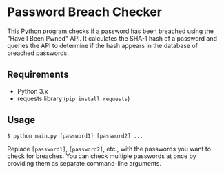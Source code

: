 # Password Breach Checker

This Python program checks if a password has been breached using the "Have I Been Pwned" API. It calculates the SHA-1 hash of a password and queries the API to determine if the hash appears in the database of breached passwords.

## Requirements

- Python 3.x
- requests library (`pip install requests`)

## Usage

```shell
$ python main.py [password1] [password2] ...
```

Replace `[password1]`, `[password2]`, etc., with the passwords you want to check for breaches. You can check multiple passwords at once by providing them as separate command-line arguments.
